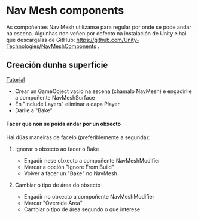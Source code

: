 
# Nav Mesh components
As compoñentes Nav Mesh utilízanse para regular por onde se pode andar na escena. Algunhas non veñen por defecto na instalación de Unity e hai que descargalas de GitHub: https://github.com/Unity-Technologies/NavMeshComponents . 

## Creación dunha superficie
[Tutorial](https://www.youtube.com/watch?v=CHV1ymlw-P8&list=PLgOGMxhUTm3wuPzAM9QvQF792XAD6TM-i)

- Crear un GameObject vacio na escena (chamalo NavMesh) e engadirlle a compoñente NavMeshSurface
- En "Include Layers" eliminar a capa Player
- Darlle a "Bake"

#### Facer que non se poida andar por un obxecto
Hai dúas maneiras de facelo (preferiblemente a segunda):
1. Ignorar o obxecto ao facer o Bake
	- Engadir nese obxecto a compoñente NavMeshModifier
	- Marcar a opción "Ignore From Build"
	- Volver a facer un "Bake" no NavMesh

2. Cambiar o tipo de área do obxecto
	- Engadir no obxecto a compoñente NavMeshModifier
	- Marcar "Override Area"
	- Cambiar o tipo de área segundo o que interese 